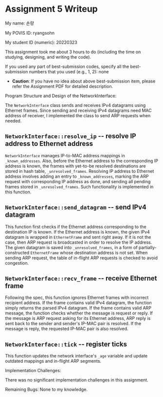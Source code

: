 Assignment 5 Writeup
=============

My name: 손량

My POVIS ID: ryangsohn

My student ID (numeric): 20220323

This assignment took me about 3 hours to do (including the time on studying, designing, and writing the code).

If you used any part of best-submission codes, specify all the best-submission numbers that you used (e.g., 1, 2): none

- **Caution**: If you have no idea about above best-submission item, please refer the Assignment PDF for detailed description.

Program Structure and Design of the NetworkInterface:

The `NetworkInterface` class sends and receives IPv4 datagrams using Ethernet
frames. Since sending and receiving IPv4 datagrams need MAC address of receiver,
I implemented the class to send ARP requests when needed.

## `NetworkInterface::resolve_ip` -- resolve IP address to Ethernet address

`NetworkInterface` manages IP-to-MAC address mappings in `_known_addresses`.
Also, before the Ethernet address to the corresponding IP address is known,
the frames with yet-to-be resolved destinations are stored in hash table,
`_unresolved_frames`. Resolving IP address to Ethernet address involves adding
an entry to `_known_addresses`, marking the ARP request with corresponding IP
address as done, and sending all pending frames stored in `_unresolved_frames`.
Such functionality is implemented in this function.

## `NetworkInterface::send_datagram` -- send IPv4 datagram

This function first checks if the Ethernet address corresponding to the
destination IP is known. If the Ethernet address is known, the given
IPv4 datagram is wrapped in `EthernetFrame` and sent right away. If it is
not the case, then ARP request is broadcasted in order to resolve the IP
address. The given datagram is saved into `_unresolved_frames`, in a form of
partially-constructed `EthernetFrame` whose destination address is not set. When
sending ARP request, the table of in-flight ARP requests is checked to avoid
congestion.

## `NetworkInterface::recv_frame` -- receive Ethernet frame

Following the spec, this function ignores Ethernet frames with incorrect
recipient address. If the frame contains valid IPv4 datagram, the function
simply returns the parsed IPv4 datagram. If the frame contains valid ARP
message, the function checks whether the message is request or reply. If the
message is ARP request asking for its Ethernet address, ARP reply is sent back
to the sender and sender's IP-MAC pair is resolved. If the message is reply, the
requested IP-MAC pair is also resolved.

## `NetworkInterface::tick` -- register ticks

This function updates the network interface's `_age` variable and update
outdated mappings and in-flight ARP segments.

Implementation Challenges:

There was no significant implementation challenges in this assignment.

Remaining Bugs: None to my knowledge.
